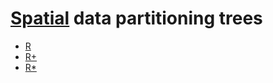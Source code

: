 # [Spatial](https://en.wikipedia.org/wiki/Spatial_index) **data partitioning trees**



- [R](https://en.wikipedia.org/wiki/R-tree)
- [R+](https://en.wikipedia.org/wiki/R%2B_tree)
- [R*](https://en.wikipedia.org/wiki/R*_tree)



